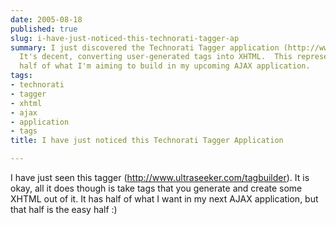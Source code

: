 ```yaml
---
date: 2005-08-18
published: true
slug: i-have-just-noticed-this-technorati-tagger-ap
summary: I just discovered the Technorati Tagger application (http://www.ultraseeker.com/tagbuilder).
  It's decent, converting user-generated tags into XHTML.  This represents the simpler
  half of what I'm aiming to build in my upcoming AJAX application.
tags:
- technorati
- tagger
- xhtml
- ajax
- application
- tags
title: I have just noticed this Technorati Tagger Application

---
```

I have just seen this tagger (<a href="http://www.ultraseeker.com/tagbuilder">http://www.ultraseeker.com/tagbuilder</a>). It is okay, all it does though is take tags that you generate and create some XHTML out of it. It has half of what I want in my next AJAX application, but that half is the easy half :)<p />

